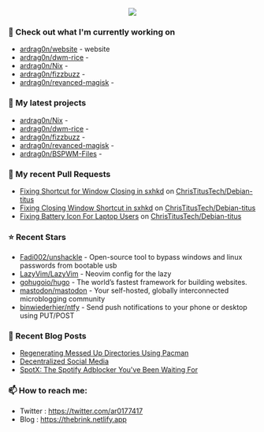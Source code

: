 <p align="center"><a href="https://github.com/anuraghazra/github-readme-stats">
  <img align="center" src="https://github-readme-stats.vercel.app/api?username=ardrag0n&show_icons=true&theme=transparent&hide=contribs" />
</a></p>


### 👷 Check out what I'm currently working on

- [ardrag0n/website](https://github.com/ardrag0n/website) - website
- [ardrag0n/dwm-rice](https://github.com/ardrag0n/dwm-rice) - 
- [ardrag0n/Nix](https://github.com/ardrag0n/Nix) - 
- [ardrag0n/fizzbuzz](https://github.com/ardrag0n/fizzbuzz) - 
- [ardrag0n/revanced-magisk](https://github.com/ardrag0n/revanced-magisk) - 
### 🌱 My latest projects

- [ardrag0n/Nix](https://github.com/ardrag0n/Nix) - 
- [ardrag0n/dwm-rice](https://github.com/ardrag0n/dwm-rice) - 
- [ardrag0n/fizzbuzz](https://github.com/ardrag0n/fizzbuzz) - 
- [ardrag0n/revanced-magisk](https://github.com/ardrag0n/revanced-magisk) - 
- [ardrag0n/BSPWM-Files](https://github.com/ardrag0n/BSPWM-Files) - 
### 🔨 My recent Pull Requests

- [Fixing Shortcut for Window Closing in sxhkd](https://github.com/ChrisTitusTech/Debian-titus/pull/40) on [ChrisTitusTech/Debian-titus](https://github.com/ChrisTitusTech/Debian-titus)
- [Fixing Closing Window Shortcut in sxhkd](https://github.com/ChrisTitusTech/Debian-titus/pull/39) on [ChrisTitusTech/Debian-titus](https://github.com/ChrisTitusTech/Debian-titus)
- [Fixing Battery Icon For Laptop Users](https://github.com/ChrisTitusTech/Debian-titus/pull/37) on [ChrisTitusTech/Debian-titus](https://github.com/ChrisTitusTech/Debian-titus)
### ⭐ Recent Stars

- [Fadi002/unshackle](https://github.com/Fadi002/unshackle) - Open-source tool to bypass windows and linux passwords from bootable usb
- [LazyVim/LazyVim](https://github.com/LazyVim/LazyVim) - Neovim config for the lazy
- [gohugoio/hugo](https://github.com/gohugoio/hugo) - The world’s fastest framework for building websites.
- [mastodon/mastodon](https://github.com/mastodon/mastodon) - Your self-hosted, globally interconnected microblogging community
- [binwiederhier/ntfy](https://github.com/binwiederhier/ntfy) - Send push notifications to your phone or desktop using PUT/POST
### 📰 Recent Blog Posts

- [Regenerating Messed Up Directories Using Pacman](https://thebrink.netlify.app/posts/2023/pacman_is_better/)
- [Decentralized Social Media](https://thebrink.netlify.app/posts/2023/decentralized_media/)
- [SpotX: The Spotify Adblocker You&#39;ve Been Waiting For](https://thebrink.netlify.app/spotx/)
### 📫 How to reach me:
  - Twitter   : <https://twitter.com/ar0177417>
  - Blog   : <https://thebrink.netlify.app>
